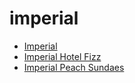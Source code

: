 # imperial

 * [Imperial](index/i/imperial-200952.json)
 * [Imperial Hotel Fizz](index/i/imperial-hotel-fizz-200433.json)
 * [Imperial Peach Sundaes](index/i/imperial-peach-sundaes-107892.json)
